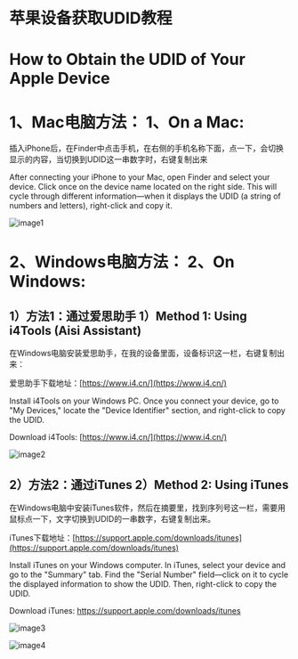# 苹果设备获取UDID教程

# How to Obtain the UDID of Your Apple Device

# 1、Mac电脑方法： 1、On a Mac:

插入iPhone后，在Finder中点击手机，在右侧的手机名称下面，点一下，会切换显示的内容，当切换到UDID这一串数字时，右键复制出来

After connecting your iPhone to your Mac, open Finder and select your device. Click once on the device name located on the right side. This will cycle through different information—when it displays the UDID (a string of numbers and letters), right-click and copy it.

![image1](http://localhost:5173/WTC-Docs/assets/1758727510002_27141a9d.png)

# 2、Windows电脑方法： 2、On Windows:

## 1）方法1：通过爱思助手 1）Method 1: Using i4Tools (Aisi Assistant)

在Windows电脑安装爱思助手，在我的设备里面，设备标识这一栏，右键复制出来：

爱思助手下载地址：[https://www.i4.cn/](https://www.i4.cn/)

Install i4Tools on your Windows PC. Once you connect your device, go to "My Devices," locate the "Device Identifier" section, and right-click to copy the UDID.

Download i4Tools: [https://www.i4.cn/](https://www.i4.cn/)

![image2](http://localhost:5173/WTC-Docs/assets/1758727510004_80e230c3.png)

## 

## 2）方法2：通过iTunes 2）Method 2: Using iTunes

在Windows电脑中安装iTunes软件，然后在摘要里，找到序列号这一栏，需要用鼠标点一下，文字切换到UDID的一串数字，右键复制出来。

iTunes下载地址：[https://support.apple.com/downloads/itunes](https://support.apple.com/downloads/itunes)

Install iTunes on your Windows computer. In iTunes, select your device and go to the "Summary" tab. Find the "Serial Number" field—click on it to cycle the displayed information to show the UDID. Then, right-click to copy the UDID.

Download iTunes: https://support.apple.com/downloads/itunes

![image3](http://localhost:5173/WTC-Docs/assets/1758727510006_9ed04967.png)

![image4](http://localhost:5173/WTC-Docs/assets/1758727510007_2c4b4f6f.png)







